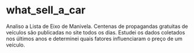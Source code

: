 # what_sell_a_car
Analiso a Lista de Eixo de Manivela. Centenas de propagandas gratuitas de veículos são publicadas no site todos os dias. Estudei os dados coletados nos últimos anos e determinei quais fatores influenciaram o preço de um veículo.
